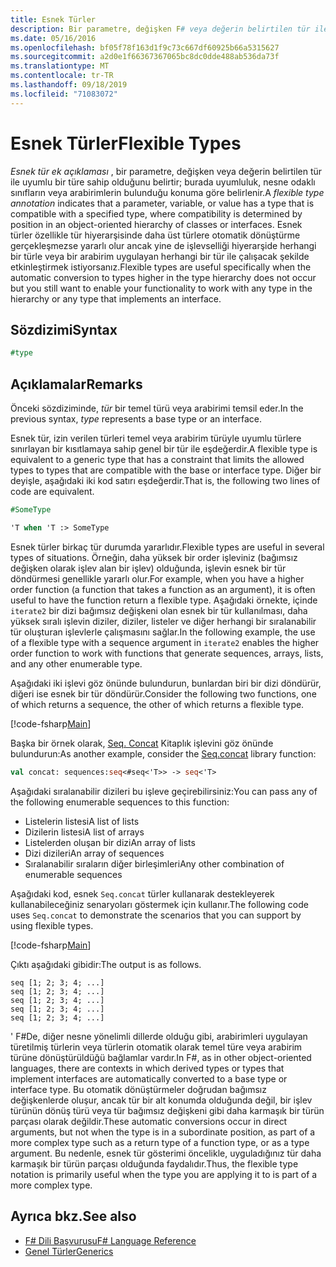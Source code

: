 ```yaml
---
title: Esnek Türler
description: Bir parametre, değişken F# veya değerin belirtilen tür ile uyumlu bir türe sahip olduğunu gösteren esnek tür ek açıklamasını nasıl kullanacağınızı öğrenin.
ms.date: 05/16/2016
ms.openlocfilehash: bf05f78f163d1f9c73c667df60925b66a5315627
ms.sourcegitcommit: a2d0e1f66367367065bc8dc0dde488ab536da73f
ms.translationtype: MT
ms.contentlocale: tr-TR
ms.lasthandoff: 09/18/2019
ms.locfileid: "71083072"
---
```

# <a name="flexible-types"></a><span data-ttu-id="36aa9-103">Esnek Türler</span><span class="sxs-lookup"><span data-stu-id="36aa9-103">Flexible Types</span></span>

<span data-ttu-id="36aa9-104">*Esnek tür ek açıklaması* , bir parametre, değişken veya değerin belirtilen tür ile uyumlu bir türe sahip olduğunu belirtir; burada uyumluluk, nesne odaklı sınıfların veya arabirimlerin bulunduğu konuma göre belirlenir.</span><span class="sxs-lookup"><span data-stu-id="36aa9-104">A *flexible type annotation* indicates that a parameter, variable, or value has a type that is compatible with a specified type, where compatibility is determined by position in an object-oriented hierarchy of classes or interfaces.</span></span> <span data-ttu-id="36aa9-105">Esnek türler özellikle tür hiyerarşisinde daha üst türlere otomatik dönüştürme gerçekleşmezse yararlı olur ancak yine de işlevselliği hiyerarşide herhangi bir türle veya bir arabirim uygulayan herhangi bir tür ile çalışacak şekilde etkinleştirmek istiyorsanız.</span><span class="sxs-lookup"><span data-stu-id="36aa9-105">Flexible types are useful specifically when the automatic conversion to types higher in the type hierarchy does not occur but you still want to enable your functionality to work with any type in the hierarchy or any type that implements an interface.</span></span>

## <a name="syntax"></a><span data-ttu-id="36aa9-106">Sözdizimi</span><span class="sxs-lookup"><span data-stu-id="36aa9-106">Syntax</span></span>

```fsharp
#type
```

## <a name="remarks"></a><span data-ttu-id="36aa9-107">Açıklamalar</span><span class="sxs-lookup"><span data-stu-id="36aa9-107">Remarks</span></span>

<span data-ttu-id="36aa9-108">Önceki sözdiziminde, *tür* bir temel türü veya arabirimi temsil eder.</span><span class="sxs-lookup"><span data-stu-id="36aa9-108">In the previous syntax, *type* represents a base type or an interface.</span></span>

<span data-ttu-id="36aa9-109">Esnek tür, izin verilen türleri temel veya arabirim türüyle uyumlu türlere sınırlayan bir kısıtlamaya sahip genel bir tür ile eşdeğerdir.</span><span class="sxs-lookup"><span data-stu-id="36aa9-109">A flexible type is equivalent to a generic type that has a constraint that limits the allowed types to types that are compatible with the base or interface type.</span></span> <span data-ttu-id="36aa9-110">Diğer bir deyişle, aşağıdaki iki kod satırı eşdeğerdir.</span><span class="sxs-lookup"><span data-stu-id="36aa9-110">That is, the following two lines of code are equivalent.</span></span>

```fsharp
#SomeType

'T when 'T :> SomeType
```

<span data-ttu-id="36aa9-111">Esnek türler birkaç tür durumda yararlıdır.</span><span class="sxs-lookup"><span data-stu-id="36aa9-111">Flexible types are useful in several types of situations.</span></span> <span data-ttu-id="36aa9-112">Örneğin, daha yüksek bir order işleviniz (bağımsız değişken olarak işlev alan bir işlev) olduğunda, işlevin esnek bir tür döndürmesi genellikle yararlı olur.</span><span class="sxs-lookup"><span data-stu-id="36aa9-112">For example, when you have a higher order function (a function that takes a function as an argument), it is often useful to have the function return a flexible type.</span></span> <span data-ttu-id="36aa9-113">Aşağıdaki örnekte, içinde `iterate2` bir dizi bağımsız değişkeni olan esnek bir tür kullanılması, daha yüksek sıralı işlevin diziler, diziler, listeler ve diğer herhangi bir sıralanabilir tür oluşturan işlevlerle çalışmasını sağlar.</span><span class="sxs-lookup"><span data-stu-id="36aa9-113">In the following example, the use of a flexible type with a sequence argument in `iterate2` enables the higher order function to work with functions that generate sequences, arrays, lists, and any other enumerable type.</span></span>

<span data-ttu-id="36aa9-114">Aşağıdaki iki işlevi göz önünde bulundurun, bunlardan biri bir dizi döndürür, diğeri ise esnek bir tür döndürür.</span><span class="sxs-lookup"><span data-stu-id="36aa9-114">Consider the following two functions, one of which returns a sequence, the other of which returns a flexible type.</span></span>

[!code-fsharp[Main](~/samples/snippets/fsharp/lang-ref-2/snippet4101.fs)]

<span data-ttu-id="36aa9-115">Başka bir örnek olarak, [Seq. Concat](https://msdn.microsoft.com/library/2eeb69a9-fc2f-4b7d-8dee-101fa2b00712) Kitaplık işlevini göz önünde bulundurun:</span><span class="sxs-lookup"><span data-stu-id="36aa9-115">As another example, consider the [Seq.concat](https://msdn.microsoft.com/library/2eeb69a9-fc2f-4b7d-8dee-101fa2b00712) library function:</span></span>

```fsharp
val concat: sequences:seq<#seq<'T>> -> seq<'T>
```

<span data-ttu-id="36aa9-116">Aşağıdaki sıralanabilir dizileri bu işleve geçirebilirsiniz:</span><span class="sxs-lookup"><span data-stu-id="36aa9-116">You can pass any of the following enumerable sequences to this function:</span></span>

- <span data-ttu-id="36aa9-117">Listelerin listesi</span><span class="sxs-lookup"><span data-stu-id="36aa9-117">A list of lists</span></span>
- <span data-ttu-id="36aa9-118">Dizilerin listesi</span><span class="sxs-lookup"><span data-stu-id="36aa9-118">A list of arrays</span></span>
- <span data-ttu-id="36aa9-119">Listelerden oluşan bir dizi</span><span class="sxs-lookup"><span data-stu-id="36aa9-119">An array of lists</span></span>
- <span data-ttu-id="36aa9-120">Dizi dizileri</span><span class="sxs-lookup"><span data-stu-id="36aa9-120">An array of sequences</span></span>
- <span data-ttu-id="36aa9-121">Sıralanabilir sıraların diğer birleşimleri</span><span class="sxs-lookup"><span data-stu-id="36aa9-121">Any other combination of enumerable sequences</span></span>

<span data-ttu-id="36aa9-122">Aşağıdaki kod, esnek `Seq.concat` türler kullanarak destekleyerek kullanabileceğiniz senaryoları göstermek için kullanır.</span><span class="sxs-lookup"><span data-stu-id="36aa9-122">The following code uses `Seq.concat` to demonstrate the scenarios that you can support by using flexible types.</span></span>

[!code-fsharp[Main](~/samples/snippets/fsharp/lang-ref-2/snippet4102.fs)]

<span data-ttu-id="36aa9-123">Çıktı aşağıdaki gibidir:</span><span class="sxs-lookup"><span data-stu-id="36aa9-123">The output is as follows.</span></span>

```console
seq [1; 2; 3; 4; ...]
seq [1; 2; 3; 4; ...]
seq [1; 2; 3; 4; ...]
seq [1; 2; 3; 4; ...]
seq [1; 2; 3; 4; ...]
```

<span data-ttu-id="36aa9-124">' F#De, diğer nesne yönelimli dillerde olduğu gibi, arabirimleri uygulayan türetilmiş türlerin veya türlerin otomatik olarak temel türe veya arabirim türüne dönüştürüldüğü bağlamlar vardır.</span><span class="sxs-lookup"><span data-stu-id="36aa9-124">In F#, as in other object-oriented languages, there are contexts in which derived types or types that implement interfaces are automatically converted to a base type or interface type.</span></span> <span data-ttu-id="36aa9-125">Bu otomatik dönüştürmeler doğrudan bağımsız değişkenlerde oluşur, ancak tür bir alt konumda olduğunda değil, bir işlev türünün dönüş türü veya tür bağımsız değişkeni gibi daha karmaşık bir türün parçası olarak değildir.</span><span class="sxs-lookup"><span data-stu-id="36aa9-125">These automatic conversions occur in direct arguments, but not when the type is in a subordinate position, as part of a more complex type such as a return type of a function type, or as a type argument.</span></span> <span data-ttu-id="36aa9-126">Bu nedenle, esnek tür gösterimi öncelikle, uyguladığınız tür daha karmaşık bir türün parçası olduğunda faydalıdır.</span><span class="sxs-lookup"><span data-stu-id="36aa9-126">Thus, the flexible type notation is primarily useful when the type you are applying it to is part of a more complex type.</span></span>

## <a name="see-also"></a><span data-ttu-id="36aa9-127">Ayrıca bkz.</span><span class="sxs-lookup"><span data-stu-id="36aa9-127">See also</span></span>

- [<span data-ttu-id="36aa9-128">F# Dili Başvurusu</span><span class="sxs-lookup"><span data-stu-id="36aa9-128">F# Language Reference</span></span>](index.md)
- [<span data-ttu-id="36aa9-129">Genel Türler</span><span class="sxs-lookup"><span data-stu-id="36aa9-129">Generics</span></span>](./generics/index.md)
